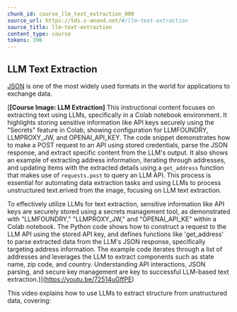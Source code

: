 ```yaml
---
chunk_id: course_llm_text_extraction_000
source_url: https://tds.s-anand.net/#/llm-text-extraction
source_title: llm-text-extraction
content_type: course
tokens: 396
---
```


## LLM Text Extraction

[JSON](json.md) is one of the most widely used formats in the world for applications to exchange data.

[**[Course Image: LLM Extraction]** This instructional content focuses on extracting text using LLMs, specifically in a Colab notebook environment. It highlights storing sensitive information like API keys securely using the "Secrets" feature in Colab, showing configuration for LLMFOUNDRY, LLMPROXY_JW, and OPENAI_API_KEY. The code snippet demonstrates how to make a POST request to an API using stored credentials, parse the JSON response, and extract specific content from the LLM's output. It also shows an example of extracting address information, iterating through addresses, and updating items with the extracted details using a `get_address` function that makes use of `requests.post` to query an LLM API. This process is essential for automating data extraction tasks and using LLMs to process unstructured text.erived from the image, focusing on LLM text extraction.

To effectively utilize LLMs for text extraction, sensitive information like API keys are securely stored using a secrets management tool, as demonstrated with "LLMFOUNDRY," "LLMPROXY_JW," and "OPENAI_API_KE" within a Colab notebook. The Python code shows how to construct a request to the LLM API using the stored API key, and defines functions like 'get_address' to parse extracted data from the LLM's JSON response, specifically targeting address information. The example code iterates through a list of addresses and leverages the LLM to extract components such as state name, zip code, and country. Understanding API interactions, JSON parsing, and secure key management are key to successful LLM-based text extraction.)](https://youtu.be/72514uGffPE)

This video explains how to use LLMs to extract structure from unstructured data, covering:
